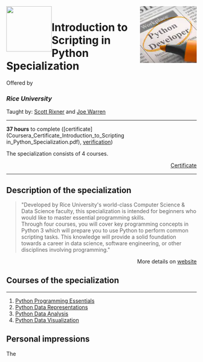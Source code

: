 <a href="https://www.coursera.org/specializations/introduction-scripting-in-python">
  <img src="/img/Introduction_to_Scripting_in_Python_Specialization_logo.avif" width="150" align="right">
</a>

<img src="https://upload.wikimedia.org/wikipedia/en/7/7d/Rice_Logo_280_Blue.svg" width="120" height="120" align="left">

# Introduction to Scripting in Python Specialization

Offered by 
### *Rice University*

Taught by: [Scott Rixner](https://www.coursera.org/instructor/~726142) and [Joe Warren](https://www.coursera.org/instructor/~527518)

---

**37 hours** to complete ([certificate](Coursera_Certificate_Introduction_to_Scripting in_Python_Specialization.pdf), [verification](https://coursera.org/verify/specialization/DWWUF5UABHYM))

The specialization consists of 4 courses. 

<p align="right"><a href="Coursera_Certificate_Introduction_to_Scripting in_Python_Specialization.pdf">Certificate</a></p>

---

## Description of the specialization

>"Developed by Rice University's world-class Computer Science & Data Science faculty, this specialization is intended for beginners who would like to master essential programming skills.   
  Through four courses, you will cover key programming concepts in Python 3 which will prepare you to use Python to perform common scripting tasks.  This knowledge will provide a solid foundation towards a career in data science, software engineering, or other disciplines involving programming."

<p align="right">More details on <a href="https://www.coursera.org/specializations/introduction-scripting-in-python">website</a></p>

## Courses of the specialization

---

1. [Python Programming Essentials](./Python%20Programming%20Essentials)
2. [Python Data Representations](./Python%20Data%20Representations)
3. [Python Data Analysis](./Python%20Data%20Analysis)
4. [Python Data Visualization](./Python%20Data%20Visualization)

## Personal impressions

The 
